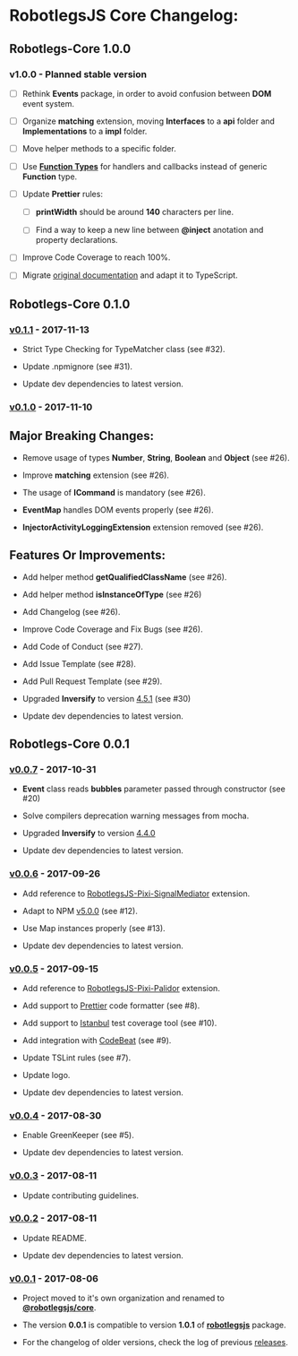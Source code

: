 # RobotlegsJS Core Changelog:

## Robotlegs-Core 1.0.0

### v1.0.0 - Planned stable version

- [ ] Rethink **Events** package, in order to avoid confusion between **DOM** event system.

- [ ] Organize **matching** extension, moving **Interfaces** to a **api** folder and **Implementations** to a **impl** folder.

- [ ] Move helper methods to a specific folder.

- [ ] Use [**Function Types**](https://www.typescriptlang.org/docs/handbook/functions.html) for handlers and callbacks instead of generic **Function** type.

- [ ] Update **Prettier** rules:

  - [ ] **printWidth** should be around **140** characters per line.

  - [ ] Find a way to keep a new line between **@inject** anotation and property declarations.

- [ ] Improve Code Coverage to reach 100%.

- [ ] Migrate [original documentation](https://github.com/robotlegs/robotlegs-framework/blob/master/src/readme.md) and adapt it to TypeScript.

## Robotlegs-Core 0.1.0

### [v0.1.1](https://github.com/RobotlegsJS/RobotlegsJS/releases/tag/0.1.1) - 2017-11-13

- Strict Type Checking for TypeMatcher class (see #32).

- Update .npmignore (see #31).

- Update dev dependencies to latest version.

### [v0.1.0](https://github.com/RobotlegsJS/RobotlegsJS/releases/tag/0.1.0) - 2017-11-10

Major Breaking Changes:
---

- Remove usage of types **Number**, **String**, **Boolean** and **Object** (see #26).

- Improve **matching** extension (see #26).

- The usage of **ICommand** is mandatory (see #26).

- **EventMap** handles DOM events properly (see #26).

- **InjectorActivityLoggingExtension** extension removed (see #26).

Features Or Improvements:
---

- Add helper method **getQualifiedClassName** (see #26).

- Add helper method **isInstanceOfType** (see #26)

- Add Changelog (see #26).

- Improve Code Coverage and Fix Bugs (see #26).

- Add Code of Conduct (see #27).

- Add Issue Template (see #28).

- Add Pull Request Template (see #29).

- Upgraded **Inversify** to version [4.5.1](https://github.com/inversify/InversifyJS/releases/tag/4.5.1) (see #30)

- Update dev dependencies to latest version.

## Robotlegs-Core 0.0.1

### [v0.0.7](https://github.com/RobotlegsJS/RobotlegsJS/releases/tag/0.0.7) - 2017-10-31

- **Event** class reads **bubbles** parameter passed through constructor (see #20)

- Solve compilers deprecation warning messages from mocha.

- Upgraded **Inversify** to version [4.4.0](https://github.com/inversify/InversifyJS/releases/tag/4.4.0)

- Update dev dependencies to latest version.

### [v0.0.6](https://github.com/RobotlegsJS/RobotlegsJS/releases/tag/0.0.6) - 2017-09-26

- Add reference to [RobotlegsJS-Pixi-SignalMediator](https://github.com/RobotlegsJS/RobotlegsJS-Pixi-SignalMediator) extension.

- Adapt to NPM [v5.0.0](http://blog.npmjs.org/post/161081169345/v500) (see #12).

- Use Map instances properly (see #13).

- Update dev dependencies to latest version.

### [v0.0.5](https://github.com/RobotlegsJS/RobotlegsJS/releases/tag/0.0.5) - 2017-09-15

- Add reference to [RobotlegsJS-Pixi-Palidor](https://github.com/RobotlegsJS/RobotlegsJS-Pixi-Palidor) extension.

- Add support to [Prettier](https://prettier.io) code formatter (see #8).

- Add support to [Istanbul](https://istanbul.js.org) test coverage tool (see #10).

- Add integration with [CodeBeat](https://codebeat.co) (see #9).

- Update TSLint rules (see #7).

- Update logo.

- Update dev dependencies to latest version.

### [v0.0.4](https://github.com/RobotlegsJS/RobotlegsJS/releases/tag/0.0.4) - 2017-08-30

- Enable GreenKeeper (see #5).

- Update dev dependencies to latest version.

### [v0.0.3](https://github.com/RobotlegsJS/RobotlegsJS/releases/tag/0.0.3) - 2017-08-11

- Update contributing guidelines.

### [v0.0.2](https://github.com/RobotlegsJS/RobotlegsJS/releases/tag/0.0.2) - 2017-08-11

- Update README.

- Update dev dependencies to latest version.

### [v0.0.1](https://github.com/RobotlegsJS/RobotlegsJS/releases/tag/0.0.1) - 2017-08-06

- Project moved to it's own organization and renamed to [**@robotlegsjs/core**](https://www.npmjs.com/package/@robotlegsjs/core).

- The version **0.0.1** is compatible to version **1.0.1** of [**robotlegsjs**](https://www.npmjs.com/package/robotlegs) package.

- For the changelog of older versions, check the log of previous [releases](https://github.com/GoodgameStudios/RobotlegsJS/releases).
